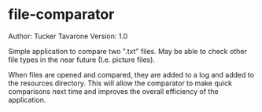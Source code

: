 # file-comparator
Author: Tucker Tavarone
Version: 1.0

Simple application to compare two ".txt" files.  May be able to check other file types in the near future (I.e. picture files).

When files are opened and compared, they are added to a log and added to the resources directory.  This will allow the comparator to make quick comparisons next time and improves the overall efficiency of the application.
